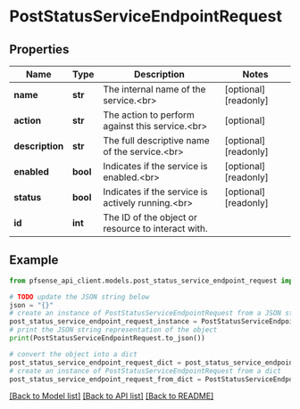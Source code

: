 # PostStatusServiceEndpointRequest


## Properties

Name | Type | Description | Notes
------------ | ------------- | ------------- | -------------
**name** | **str** | The internal name of the service.&lt;br&gt; | [optional] [readonly] 
**action** | **str** | The action to perform against this service.&lt;br&gt; | [optional] 
**description** | **str** | The full descriptive name of the service.&lt;br&gt; | [optional] [readonly] 
**enabled** | **bool** | Indicates if the service is enabled.&lt;br&gt; | [optional] [readonly] 
**status** | **bool** | Indicates if the service is actively running.&lt;br&gt; | [optional] [readonly] 
**id** | **int** | The ID of the object or resource to interact with. | 

## Example

```python
from pfsense_api_client.models.post_status_service_endpoint_request import PostStatusServiceEndpointRequest

# TODO update the JSON string below
json = "{}"
# create an instance of PostStatusServiceEndpointRequest from a JSON string
post_status_service_endpoint_request_instance = PostStatusServiceEndpointRequest.from_json(json)
# print the JSON string representation of the object
print(PostStatusServiceEndpointRequest.to_json())

# convert the object into a dict
post_status_service_endpoint_request_dict = post_status_service_endpoint_request_instance.to_dict()
# create an instance of PostStatusServiceEndpointRequest from a dict
post_status_service_endpoint_request_from_dict = PostStatusServiceEndpointRequest.from_dict(post_status_service_endpoint_request_dict)
```
[[Back to Model list]](../README.md#documentation-for-models) [[Back to API list]](../README.md#documentation-for-api-endpoints) [[Back to README]](../README.md)


